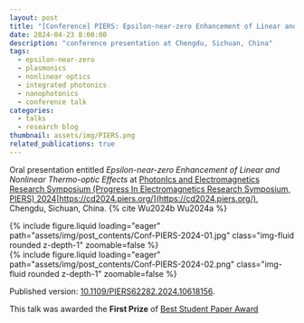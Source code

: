 ```yaml
---
layout: post
title: "[Conference] PIERS: Epsilon-near-zero Enhancement of Linear and Nonlinear Thermo-optic Effects"
date: 2024-04-23 8:00:00
description: "conference presentation at Chengdu, Sichuan, China"
tags:
  - epsilon-near-zero
  - plasmonics
  - nonlinear optics
  - integrated photonics
  - nanophotonics
  - conference talk
categories:
  - talks
  - research blog
thumbnail: assets/img/PIERS.png
related_publications: true
---
```


Oral presentation entitled _Epsilon-near-zero Enhancement of Linear and Nonlinear Thermo-optic Effects_ at [PhotonIcs and Electromagnetics Research Symposium (Progress In Electromagnetics Research Symposium, PIERS) 2024](https://opg.optica.org/conference.cfm?meetingid=124&yr=2022)[https://cd2024.piers.org/](https://cd2024.piers.org/), Chengdu, Sichuan, China. {% cite Wu2024b Wu2024a %}

<div class="row mt-3">
    <div class="col-8 mt-3 mt-md-0">
        {% include figure.liquid loading="eager" path="assets/img/post_contents/Conf-PIERS-2024-01.jpg" class="img-fluid rounded z-depth-1" zoomable=false %}
    </div>
    <div class="col-4 mt-3 mt-md-0">
        {% include figure.liquid loading="eager" path="assets/img/post_contents/Conf-PIERS-2024-02.png" class="img-fluid rounded z-depth-1" zoomable=false %}
    </div>
</div>

Published version: [10.1109/PIERS62282.2024.10618156](https://doi.org/10.1109/PIERS62282.2024.10618156).

This talk was awarded the **First Prize** of [Best Student Paper Award](https://piers.org/awards/best-studend-paper.html)
